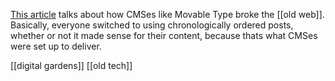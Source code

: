 [This article](https://stackingthebricks.com/how-blogs-broke-the-web/) talks about how CMSes like Movable Type broke the [[old web]]. Basically, everyone switched to using chronologically ordered posts, whether or not it made sense for their content, because thats what CMSes were set up to deliver.

[[digital gardens]]
[[old tech]]